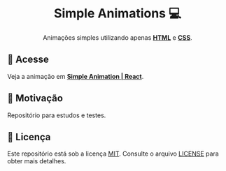 <h1 align="center"> 
	Simple Animations 💻
</h1>

<p align="center">
    Animações simples utilizando apenas <a href="https://www.w3.org/html/" target="_blank"><b>HTML</b></a> e <a href="https://www.w3.org/Style/CSS/Overview.en.html" target="_blank"><b>CSS</b></a>.
</p>

## 🔗 Acesse

Veja a animação em **[Simple Animation | React](https://bryan-lima.github.io/simple-animations/)**.

## 📘 Motivação 

Repositório para estudos e testes.

## 📃 Licença

Este repositório está sob a licença [MIT][mit]. Consulte o arquivo [LICENSE](https://github.com/bryan-lima/simple-animations/blob/master/LICENSE) para obter mais detalhes.

[html]: https://www.w3.org/html/
[css]: https://www.w3.org/Style/CSS/Overview.en.html
[mit]: https://opensource.org/licenses/MIT